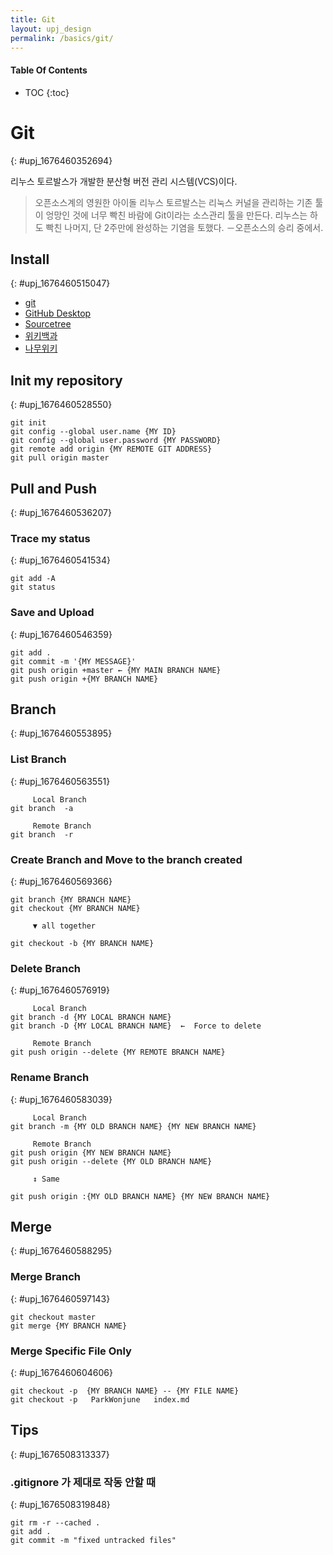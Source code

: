 ```yaml
---
title: Git
layout: upj_design
permalink: /basics/git/
---
```


#### Table Of Contents

- TOC
{:toc}

# Git
{: #upj_1676460352694}

리누스 토르발스가 개발한 분산형 버전 관리 시스템(VCS)이다.

> 오픈소스계의 영원한 아이돌 리누스 토르발스는 리눅스 커널을 관리하는 기존 툴이 엉망인 것에 너무 빡친 바람에 Git이라는 소스관리 툴을 만든다. 리누스는 하도 빡친 나머지, 단 2주만에 완성하는 기염을 토했다.
> －오픈소스의 승리 중에서.

## Install
{: #upj_1676460515047}

- [git](https://git-scm.com/)
- [GitHub Desktop](https://desktop.github.com/)
- [Sourcetree](https://www.sourcetreeapp.com/)
- [위키백과](https://ko.wikipedia.org/wiki/%EA%B9%83_(%EC%86%8C%ED%94%84%ED%8A%B8%EC%9B%A8%EC%96%B4))
- [나무위키](https://namu.wiki/w/Git)

## Init my repository
{: #upj_1676460528550}

```shell
git init
git config --global user.name {MY ID}
git config --global user.password {MY PASSWORD}
git remote add origin {MY REMOTE GIT ADDRESS}
git pull origin master
```

## Pull and Push
{: #upj_1676460536207}

### Trace my status
{: #upj_1676460541534}

```shell
git add -A
git status
```

### Save and Upload
{: #upj_1676460546359}

```shell
git add .
git commit -m '{MY MESSAGE}'
git push origin +master ← {MY MAIN BRANCH NAME}
git push origin +{MY BRANCH NAME}
```

## Branch
{: #upj_1676460553895}

### List Branch
{: #upj_1676460563551}

```shell
     Local Branch
git branch  -a

     Remote Branch
git branch  -r
```

### Create Branch and Move to the branch created
{: #upj_1676460569366}

```shell
git branch {MY BRANCH NAME}
git checkout {MY BRANCH NAME}

     ▼ all together

git checkout -b {MY BRANCH NAME}
```

### Delete Branch
{: #upj_1676460576919}

```shell
     Local Branch
git branch -d {MY LOCAL BRANCH NAME}
git branch -D {MY LOCAL BRANCH NAME}  ←  Force to delete

     Remote Branch
git push origin --delete {MY REMOTE BRANCH NAME}
```

### Rename Branch
{: #upj_1676460583039}

```shell
     Local Branch
git branch -m {MY OLD BRANCH NAME} {MY NEW BRANCH NAME}

     Remote Branch
git push origin {MY NEW BRANCH NAME}
git push origin --delete {MY OLD BRANCH NAME}

     ↕ Same

git push origin :{MY OLD BRANCH NAME} {MY NEW BRANCH NAME}
```

## Merge
{: #upj_1676460588295}

### Merge Branch
{: #upj_1676460597143}

```shell
git checkout master
git merge {MY BRANCH NAME}
```

### Merge Specific File Only
{: #upj_1676460604606}

```shell
git checkout -p  {MY BRANCH NAME} -- {MY FILE NAME}
git checkout -p   ParkWonjune   index.md
```

## Tips
{: #upj_1676508313337}

### .gitignore 가 제대로 작동 안할 때
{: #upj_1676508319848}

```shell
git rm -r --cached .
git add .
git commit -m "fixed untracked files"
```